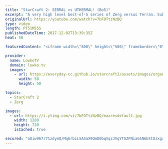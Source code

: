 ```yaml
---
title: "StarCraft 2: SERRAL vs UTHERMAL! (Bo5)"
excerpt: "A very high level best-of-5 series of Zerg versus Terran. Subscribe for more videos: http://lowko.tv/youtube Bunker Rush: https://goo.gl/etjR16  Serral is currently the highest ranked player in the game, statistically speaking. He's an absolute monster and great at the Zerg versus Terran matchup.  uThermal"
originalUrl: https://youtube.com/watch?v=7bFOTtzNzBQ
type: video
length: PT51M55S
publishedDateTime: 2017-12-02T13:39:35Z
heat: 50

featuredContent: "<iframe width=\"800\" height=\"500\" frameborder=\"0\" src=\"https://www.youtube.com/embed/7bFOTtzNzBQ\" allow=\"accelerometer; autoplay; encrypted-media; gyroscope; picture-in-picture\" allowfullscreen></iframe>"

provider:
  name: LowkoTV
  domain: lowko.tv
  images:
    - url: https://everyday-cc.github.io/starcraft2/assets/images/organizations/lowko.tv-50x50.jpg
      width: 50
      height: 50

topics:
  - StarCraft 2
  - Zerg

images:
  - url: https://i.ytimg.com/vi/7bFOTtzNzBQ/maxresdefault.jpg
    width: 1280
    height: 720
    isCached: true

secured: "oOiw967r71zdymQ/MqGrbiLSA4aX9QmD0bqVqzJVqYTGZPNiaG4N6bStOzxgx4seb6QnQ9fZrcaUErxTLwp1BJD2nWrb1+d+INqQUAJz8guR9HqXCoavMaAleICi+nKzkJmu8xmgoGmKXRQLBhLnqjJgl0x/0B8BP2OnuxQtoUNNyzbSWeTkhfkc9Pr2ca7yA6wFSXj7Xxa0ZrLwhOvSSPAHw2UBCjCFCV7EXz4f+bFzRRGDbDkW96EHAtevAEqWHOp8cyxU9QEDGgSgOvBXy2I0/jvTyuhTZSIPRmeDWp/wk+s8g1LnDNsdebcDFT+ak0PEsOCYYDdYoMSfQRBzDOBm6FOFTW80DIlxmp5Qk5AItV3sPXjzvO++CISbctkckiudH/nkdyToK216Mixz8unX/s7m+Xak1lUDPUPqfFc=;rPYaJvZ5su3LSa2tt84Ifw=="
---
```



